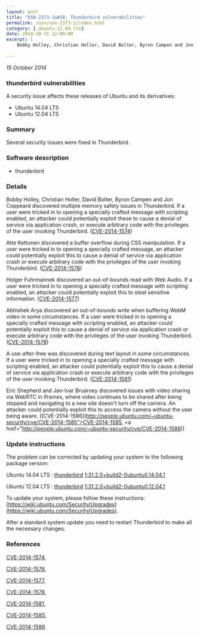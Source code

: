 ```yaml
---
layout: post
title: "USN-2373-1&#58; Thunderbird vulnerabilities"
permalink: /usn/usn-2373-1/index.html
category: [ ubuntu-12.04-lts]
date: 2014-10-15 12:00:00
excerpt: |
    Bobby Holley, Christian Holler, David Bolter, Byron Campen and Jon Coppeard discovered multiple memory safety issues in Thunderbird. If a user were tricked in to opening a specially crafted message with scripting enabled, an attacker could potentially exploit these to cause a denial of service via application crash, or execute arbitrary code with the privileges of the user invoking Thunderbird. ([CVE-2014-1574](http://people.ubuntu.com/~ubuntu-security/cve/CVE-2014-1574))
    
--- 
```

 
 

*15 October 2014*

### thunderbird vulnerabilities

A security issue affects these releases of Ubuntu and its derivatives:

* Ubuntu 14.04 LTS
* Ubuntu 12.04 LTS

### Summary

Several security issues were fixed in Thunderbird. 

### Software description

* thunderbird 

### Details

Bobby Holley, Christian Holler, David Bolter, Byron Campen and Jon Coppeard discovered multiple memory safety issues in Thunderbird. If a user were tricked in to opening a specially crafted message with scripting enabled, an attacker could potentially exploit these to cause a denial of service via application crash, or execute arbitrary code with the privileges of the user invoking Thunderbird. ([CVE-2014-1574](http://people.ubuntu.com/~ubuntu-security/cve/CVE-2014-1574))

Atte Kettunen discovered a buffer overflow during CSS manipulation. If a user were tricked in to opening a specially crafted message, an attacker could potentially exploit this to cause a denial of service via application crash or execute arbitrary code with the privileges of the user invoking Thunderbird. ([CVE-2014-1576](http://people.ubuntu.com/~ubuntu-security/cve/CVE-2014-1576))

Holger Fuhrmannek discovered an out-of-bounds read with Web Audio. If a user were tricked in to opening a specially crafted message with scripting enabled, an attacker could potentially exploit this to steal sensitive information. ([CVE-2014-1577](http://people.ubuntu.com/~ubuntu-security/cve/CVE-2014-1577))

Abhishek Arya discovered an out-of-bounds write when buffering WebM video in some circumstances. If a user were tricked in to opening a specially crafted message with scripting enabled, an attacker could potentially exploit this to cause a denial of service via application crash or execute arbitrary code with the privileges of the user invoking Thunderbird. ([CVE-2014-1578](http://people.ubuntu.com/~ubuntu-security/cve/CVE-2014-1578))

A use-after-free was discovered during text layout in some circumstances. If a user were tricked in to opening a specially crafted message with scripting enabled, an attacker could potentially exploit this to cause a denial of service via application crash or execute arbitrary code with the privileges of the user invoking Thunderbird. ([CVE-2014-1581](http://people.ubuntu.com/~ubuntu-security/cve/CVE-2014-1581))

Eric Shepherd and Jan-Ivar Bruaroey discovered issues with video sharing via WebRTC in iframes, where video continues to be shared after being stopped and navigating to a new site doesn&#39;t turn off the camera. An attacker could potentially exploit this to access the camera without the user being aware. ([CVE-2014-1586](http://people.ubuntu.com/~ubuntu-security/cve/CVE-2014-1585">CVE-2014-1585</a>, <a href="http://people.ubuntu.com/~ubuntu-security/cve/CVE-2014-1586)) 

### Update instructions

The problem can be corrected by updating your system to the following package version:

Ubuntu 14.04 LTS
 : [thunderbird](https://launchpad.net/ubuntu/+source/thunderbird) <span> [1:31.2.0+build2-0ubuntu0.14.04.1](https://launchpad.net/ubuntu/+source/thunderbird/1:31.2.0+build2-0ubuntu0.14.04.1) </span> 

Ubuntu 12.04 LTS
 : [thunderbird](https://launchpad.net/ubuntu/+source/thunderbird) <span> [1:31.2.0+build2-0ubuntu0.12.04.1](https://launchpad.net/ubuntu/+source/thunderbird/1:31.2.0+build2-0ubuntu0.12.04.1) </span> 

To update your system, please follow these instructions: [https://wiki.ubuntu.com/Security/Upgrades](https://wiki.ubuntu.com/Security/Upgrades).

After a standard system update you need to restart Thunderbird to make all the necessary changes. 

### References

 
 [CVE-2014-1574](http://people.ubuntu.com/~ubuntu-security/cve/CVE-2014-1574), 

 [CVE-2014-1576](http://people.ubuntu.com/~ubuntu-security/cve/CVE-2014-1576), 

 [CVE-2014-1577](http://people.ubuntu.com/~ubuntu-security/cve/CVE-2014-1577), 

 [CVE-2014-1578](http://people.ubuntu.com/~ubuntu-security/cve/CVE-2014-1578), 

 [CVE-2014-1581](http://people.ubuntu.com/~ubuntu-security/cve/CVE-2014-1581), 

 [CVE-2014-1585](http://people.ubuntu.com/~ubuntu-security/cve/CVE-2014-1585), 

 [CVE-2014-1586](http://people.ubuntu.com/~ubuntu-security/cve/CVE-2014-1586)
 

